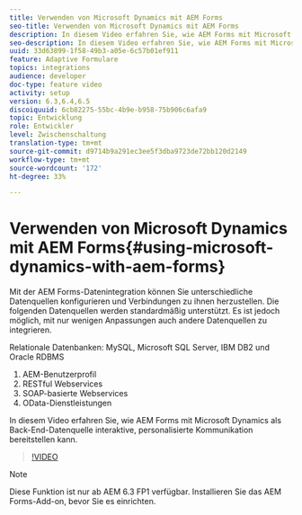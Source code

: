 ```yaml
---
title: Verwenden von Microsoft Dynamics mit AEM Forms
seo-title: Verwenden von Microsoft Dynamics mit AEM Forms
description: In diesem Video erfahren Sie, wie AEM Forms mit Microsoft Dynamics als Back-End-Datenquelle interaktive, personalisierte Kommunikation bereitstellen kann.
seo-description: In diesem Video erfahren Sie, wie AEM Forms mit Microsoft Dynamics als Back-End-Datenquelle interaktive, personalisierte Kommunikation bereitstellen kann.
uuid: 33d63899-1f58-49b3-a05e-6c57b01ef911
feature: Adaptive Formulare
topics: integrations
audience: developer
doc-type: feature video
activity: setup
version: 6.3,6.4,6.5
discoiquuid: 6cb82275-55bc-4b9e-b958-75b906c6afa9
topic: Entwicklung
role: Entwickler
level: Zwischenschaltung
translation-type: tm+mt
source-git-commit: d9714b9a291ec3ee5f3dba9723de72bb120d2149
workflow-type: tm+mt
source-wordcount: '172'
ht-degree: 33%

---
```



# Verwenden von Microsoft Dynamics mit AEM Forms{#using-microsoft-dynamics-with-aem-forms}

Mit der AEM Forms-Datenintegration können Sie unterschiedliche Datenquellen konfigurieren und Verbindungen zu ihnen herzustellen. Die folgenden Datenquellen werden standardmäßig unterstützt. Es ist jedoch möglich, mit nur wenigen Anpassungen auch andere Datenquellen zu integrieren.

Relationale Datenbanken: MySQL, Microsoft SQL Server, IBM DB2 und Oracle RDBMS
1. AEM-Benutzerprofil 
1. RESTful Webservices 
1. SOAP-basierte Webservices
1. OData-Dienstleistungen

In diesem Video erfahren Sie, wie AEM Forms mit Microsoft Dynamics als Back-End-Datenquelle interaktive, personalisierte Kommunikation bereitstellen kann.

>[!VIDEO](https://video.tv.adobe.com/v/20971?quality=9&learn=on)

>[!NOTE]
>
>Diese Funktion ist nur ab AEM 6.3 FP1 verfügbar. Installieren Sie das AEM Forms-Add-on, bevor Sie es einrichten.

